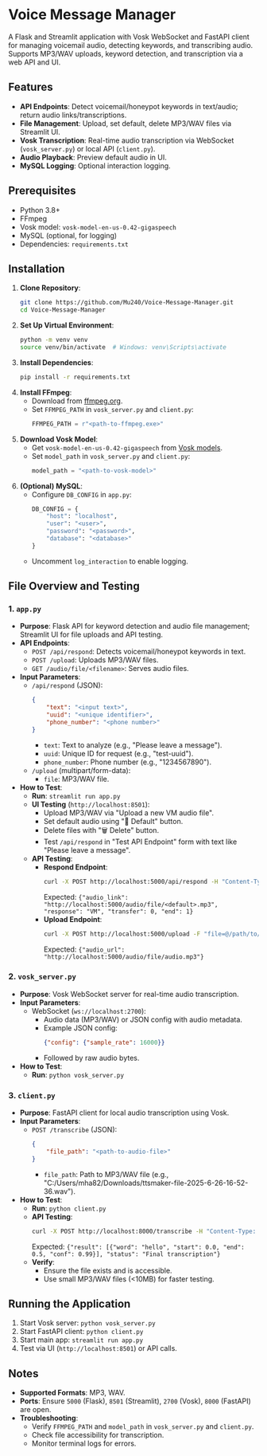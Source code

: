 # Voice Message Manager

A Flask and Streamlit application with Vosk WebSocket and FastAPI client for managing voicemail audio, detecting keywords, and transcribing audio. Supports MP3/WAV uploads, keyword detection, and transcription via a web API and UI.

## Features
- **API Endpoints**: Detect voicemail/honeypot keywords in text/audio; return audio links/transcriptions.
- **File Management**: Upload, set default, delete MP3/WAV files via Streamlit UI.
- **Vosk Transcription**: Real-time audio transcription via WebSocket (`vosk_server.py`) or local API (`client.py`).
- **Audio Playback**: Preview default audio in UI.
- **MySQL Logging**: Optional interaction logging.

## Prerequisites
- Python 3.8+
- FFmpeg
- Vosk model: `vosk-model-en-us-0.42-gigaspeech`
- MySQL (optional, for logging)
- Dependencies: `requirements.txt`

## Installation
1. **Clone Repository**:
   ```bash
   git clone https://github.com/Mu240/Voice-Message-Manager.git
   cd Voice-Message-Manager
   ```
2. **Set Up Virtual Environment**:
   ```bash
   python -m venv venv
   source venv/bin/activate  # Windows: venv\Scripts\activate
   ```
3. **Install Dependencies**:
   ```bash
   pip install -r requirements.txt
   ```
4. **Install FFmpeg**:
   - Download from [ffmpeg.org](https://ffmpeg.org/download.html).
   - Set `FFMPEG_PATH` in `vosk_server.py` and `client.py`:
     ```python
     FFMPEG_PATH = r"<path-to-ffmpeg.exe>"
     ```
5. **Download Vosk Model**:
   - Get `vosk-model-en-us-0.42-gigaspeech` from [Vosk models](https://alphacephei.com/vosk/models).
   - Set `model_path` in `vosk_server.py` and `client.py`:
     ```python
     model_path = "<path-to-vosk-model>"
     ```
6. **(Optional) MySQL**:
   - Configure `DB_CONFIG` in `app.py`:
     ```python
     DB_CONFIG = {
         "host": "localhost",
         "user": "<user>",
         "password": "<password>",
         "database": "<database>"
     }
     ```
   - Uncomment `log_interaction` to enable logging.

## File Overview and Testing

### 1. `app.py`
- **Purpose**: Flask API for keyword detection and audio file management; Streamlit UI for file uploads and API testing.
- **API Endpoints**:
  - `POST /api/respond`: Detects voicemail/honeypot keywords in text.
  - `POST /upload`: Uploads MP3/WAV files.
  - `GET /audio/file/<filename>`: Serves audio files.
- **Input Parameters**:
  - `/api/respond` (JSON):
    ```json
    {
        "text": "<input text>",
        "uuid": "<unique identifier>",
        "phone_number": "<phone number>"
    }
    ```
    - `text`: Text to analyze (e.g., "Please leave a message").
    - `uuid`: Unique ID for request (e.g., "test-uuid").
    - `phone_number`: Phone number (e.g., "1234567890").
  - `/upload` (multipart/form-data):
    - `file`: MP3/WAV file.
- **How to Test**:
  - **Run**: `streamlit run app.py`
  - **UI Testing** (`http://localhost:8501`):
    - Upload MP3/WAV via "Upload a new VM audio file".
    - Set default audio using "📌 Default" button.
    - Delete files with "🗑️ Delete" button.
    - Test `/api/respond` in "Test API Endpoint" form with text like "Please leave a message".
  - **API Testing**:
    - **Respond Endpoint**:
      ```bash
      curl -X POST http://localhost:5000/api/respond -H "Content-Type: application/json" -d '{"text": "Please leave a message", "uuid": "test-uuid", "phone_number": "1234567890"}'
      ```
      Expected: `{"audio_link": "http://localhost:5000/audio/file/<default>.mp3", "response": "VM", "transfer": 0, "end": 1}`
    - **Upload Endpoint**:
      ```bash
      curl -X POST http://localhost:5000/upload -F "file=@/path/to/audio.mp3"
      ```
      Expected: `{"audio_url": "http://localhost:5000/audio/file/audio.mp3"}`

### 2. `vosk_server.py`
- **Purpose**: Vosk WebSocket server for real-time audio transcription.
- **Input Parameters**:
  - WebSocket (`ws://localhost:2700`):
    - Audio data (MP3/WAV) or JSON config with audio metadata.
    - Example JSON config:
      ```json
      {"config": {"sample_rate": 16000}}
      ```
    - Followed by raw audio bytes.
- **How to Test**:
  - **Run**: `python vosk_server.py`  
  

### 3. `client.py`
- **Purpose**: FastAPI client for local audio transcription using Vosk.
- **Input Parameters**:
  - `POST /transcribe` (JSON):
    ```json
    {
        "file_path": "<path-to-audio-file>"
    }
    ```
    - `file_path`: Path to MP3/WAV file (e.g., "C:/Users/mha82/Downloads/ttsmaker-file-2025-6-26-16-52-36.wav").
- **How to Test**:
  - **Run**: `python client.py`
  - **API Testing**:
    ```bash
    curl -X POST http://localhost:8000/transcribe -H "Content-Type: application/json" -d '{"file_path": "C:/Users/mha82/Downloads/ttsmaker-file-2025-6-26-16-52-36.wav"}'
    ```
    Expected: `{"result": [{"word": "hello", "start": 0.0, "end": 0.5, "conf": 0.99}], "status": "Final transcription"}`
  - **Verify**:
    - Ensure the file exists and is accessible.
    - Use small MP3/WAV files (<10MB) for faster testing.

## Running the Application
1. Start Vosk server: `python vosk_server.py`
2. Start FastAPI client: `python client.py`
3. Start main app: `streamlit run app.py`
4. Test via UI (`http://localhost:8501`) or API calls.

## Notes
- **Supported Formats**: MP3, WAV.
- **Ports**: Ensure `5000` (Flask), `8501` (Streamlit), `2700` (Vosk), `8000` (FastAPI) are open.
- **Troubleshooting**:
  - Verify `FFMPEG_PATH` and `model_path` in `vosk_server.py` and `client.py`.
  - Check file accessibility for transcription.
  - Monitor terminal logs for errors.
